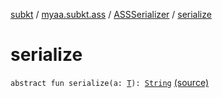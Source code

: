 [subkt](../../index.md) / [myaa.subkt.ass](../index.md) / [ASSSerializer](index.md) / [serialize](./serialize.md)

# serialize

`abstract fun serialize(a: `[`T`](index.md#T)`): `[`String`](https://kotlinlang.org/api/latest/jvm/stdlib/kotlin/-string/index.html) [(source)](https://github.com/Myaamori/SubKt/blob/0.1.13/src/main/kotlin/myaa/subkt/ass/parser.kt#L705)
